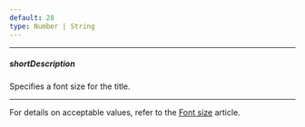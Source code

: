 ```yaml
---
default: 28
type: Number | String
---
```

---
##### shortDescription
Specifies a font size for the title.

---
For details on acceptable values, refer to the [Font size](https://www.w3.org/TR/CSS21/fonts.html#propdef-font-size) article.